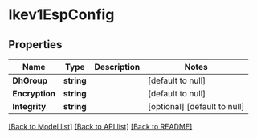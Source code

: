# Ikev1EspConfig

## Properties
Name | Type | Description | Notes
------------ | ------------- | ------------- | -------------
**DhGroup** | **string** |  | [default to null]
**Encryption** | **string** |  | [default to null]
**Integrity** | **string** |  | [optional] [default to null]

[[Back to Model list]](../README.md#documentation-for-models) [[Back to API list]](../README.md#documentation-for-api-endpoints) [[Back to README]](../README.md)


